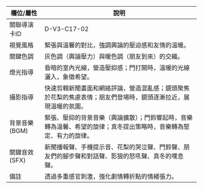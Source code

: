 | 欄位/屬性 | 說明 |
|---|---|
| 關聯導演卡ID | D-V3-C17-02 |
| 視覺風格 | 緊張與溫馨的對比，強調輿論的壓迫感和友情的溫暖。 |
| 關鍵色調 | 灰色調（輿論壓力）與暖色調（朋友到來）的交織。 |
| 燈光指導 | 昏暗的室內光線，營造壓抑感；門打開時，溫暖的光線灑入，象徵希望。 |
| 攝影指導 | 快速剪輯新聞畫面和網絡評論，營造混亂感；鏡頭聚焦於花梨的焦慮表情；朋友們登場時，鏡頭逐漸拉近，展現溫暖的氛圍。 |
| 背景音樂 (BGM) | 緊張、壓抑的背景音樂（輿論擴散）；門鈴響起時，音樂轉為溫馨、希望的旋律；真冬提出策略時，音樂轉為堅定、有力的旋律。 |
| 關鍵音效 (SFX) | 新聞播報聲、手機提示音、花梨的哭泣聲、門鈴聲、朋友們的腳步聲和對話聲、影狼的怒吼聲、真冬的嘆息聲。 |
| 備註 | 透過多重感官刺激，強化劇情轉折點的情緒張力。
